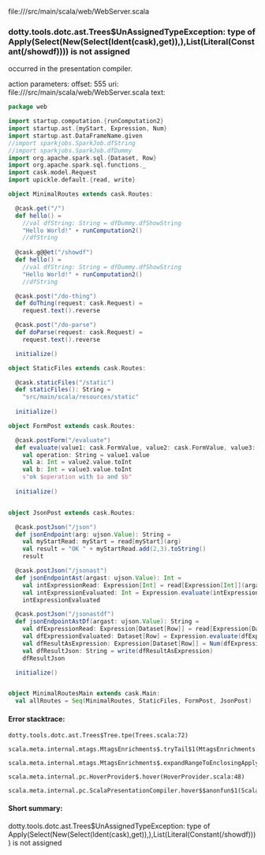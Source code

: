 file://<WORKSPACE>/src/main/scala/web/WebServer.scala
### dotty.tools.dotc.ast.Trees$UnAssignedTypeException: type of Apply(Select(New(Select(Ident(cask),get)),<init>),List(Literal(Constant(/showdf)))) is not assigned

occurred in the presentation compiler.

action parameters:
offset: 555
uri: file://<WORKSPACE>/src/main/scala/web/WebServer.scala
text:
```scala
package web

import startup.computation.{runComputation2}
import startup.ast.{myStart, Expression, Num}
import startup.ast.DataFrameName.given
//import sparkjobs.SparkJob.dfString
//import sparkjobs.SparkJob.dfDummy
import org.apache.spark.sql.{Dataset, Row}
import org.apache.spark.sql.functions._
import cask.model.Request
import upickle.default.{read, write}

object MinimalRoutes extends cask.Routes:

  @cask.get("/")
  def hello() =
    //val dfString: String = dfDummy.dfShowString
    "Hello World!" + runComputation2()
    //dfString
  
  @cask.g@@et("/showdf")
  def hello() =
    //val dfString: String = dfDummy.dfShowString
    "Hello World!" + runComputation2()
    //dfString

  @cask.post("/do-thing")
  def doThing(request: cask.Request) =
    request.text().reverse

  @cask.post("/do-parse")
  def doParse(request: cask.Request) =
    request.text().reverse

  initialize()

object StaticFiles extends cask.Routes:

  @cask.staticFiles("/static")
  def staticFiles(): String =
    "src/main/scala/resources/static"
  
  initialize()

object FormPost extends cask.Routes:

  @cask.postForm("/evaluate")
  def evaluate(value1: cask.FormValue, value2: cask.FormValue, value3: cask.FormValue): String =
    val operation: String = value1.value
    val a: Int = value2.value.toInt
    val b: Int = value3.value.toInt
    s"ok $operation with $a and $b"
  
  initialize()


object JsonPost extends cask.Routes:

  @cask.postJson("/json")
  def jsonEndpoint(arg: ujson.Value): String =
    val myStartRead: myStart = read[myStart](arg)
    val result = "OK " + myStartRead.add(2,3).toString()
    result

  @cask.postJson("/jsonast")
  def jsonEndpointAst(argast: ujson.Value): Int =
    val intExpressionRead: Expression[Int] = read[Expression[Int]](argast)
    val intExpressionEvaluated: Int = Expression.evaluate(intExpressionRead)
    intExpressionEvaluated

  @cask.postJson("/jsonastdf")
  def jsonEndpointAstDf(argast: ujson.Value): String =
    val dfExpressionRead: Expression[Dataset[Row]] = read[Expression[Dataset[Row]]](argast)
    val dfExpressionEvaluated: Dataset[Row] = Expression.evaluate(dfExpressionRead)
    val dfResultAsExpression: Expression[Dataset[Row]] = Num(dfExpressionEvaluated)
    val dfResultJson: String = write(dfResultAsExpression)
    dfResultJson

  initialize()


object MinimalRoutesMain extends cask.Main:
  val allRoutes = Seq(MinimalRoutes, StaticFiles, FormPost, JsonPost)
```



#### Error stacktrace:

```
dotty.tools.dotc.ast.Trees$Tree.tpe(Trees.scala:72)
	scala.meta.internal.mtags.MtagsEnrichments$.tryTail$1(MtagsEnrichments.scala:262)
	scala.meta.internal.mtags.MtagsEnrichments$.expandRangeToEnclosingApply(MtagsEnrichments.scala:279)
	scala.meta.internal.pc.HoverProvider$.hover(HoverProvider.scala:48)
	scala.meta.internal.pc.ScalaPresentationCompiler.hover$$anonfun$1(ScalaPresentationCompiler.scala:329)
```
#### Short summary: 

dotty.tools.dotc.ast.Trees$UnAssignedTypeException: type of Apply(Select(New(Select(Ident(cask),get)),<init>),List(Literal(Constant(/showdf)))) is not assigned